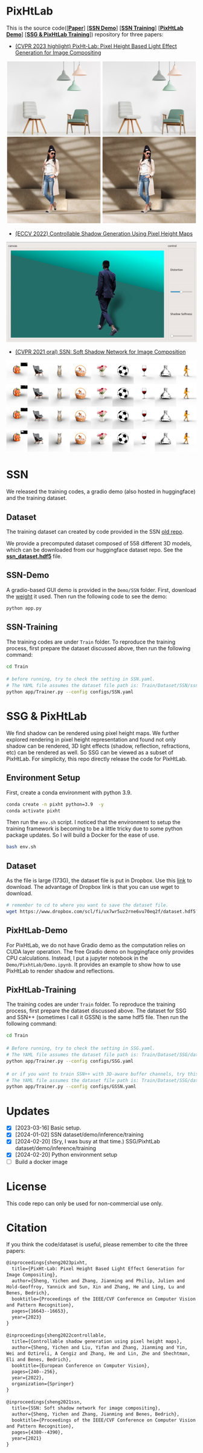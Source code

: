 # PixHtLab 
This is the source code([[**Paper**](https://arxiv.org/pdf/2303.00137.pdf)]  [[**SSN Demo**](#ssn-demo)] [[**SSN Training**](#ssn-training)] [[**PixHtLab Demo**](#pixhtlab-demo)] [[**SSG & PixHtLab Training**](#pixhtlab-training)]) repository for three papers:  


* [(CVPR 2023 highlight) PixHt-Lab: Pixel Height Based Light Effect Generation for Image Compositing](https://arxiv.org/pdf/2303.00137.pdf)

<p align="center">
  <img src="Figs/more_results2.png" />
</p>
 
* [(ECCV 2022) Controllable Shadow Generation Using Pixel Height Maps](https://arxiv.org/pdf/2207.05385.pdf)

<p align="center">
  <img src="Figs/SSG.gif" />
</p>

 
* [(CVPR 2021 oral) SSN: Soft Shadow Network for Image Composition](https://arxiv.org/abs/2007.08211)

<p align="center">
  <img src="Figs/ssn_teaser.png" />
</p>

# SSN  
We released the training codes, a gradio demo (also hosted in huggingface) and the training dataset. 

## Dataset 
The training dataset can created by code provided in the SSN [old repo](https://github.com/ShengCN/SSN_SoftShadowNet).

We provide a precomputed dataset composed of 558 different 3D models, which can be downloaded from our huggingface dataset repo. 
See the [**ssn_dataset.hdf5**](https://huggingface.co/datasets/ysheng/SSN-SSG-PixHtLab/resolve/main/SSN/Dataset) file.


## SSN-Demo 
A gradio-based GUI demo is provided in the `Demo/SSN` folder. First, download the [weight](https://huggingface.co/datasets/ysheng/SSN-SSG-PixHtLab/tree/main/SSN/weights) it used.
Then run the following code to see the demo: 
``` bash
python app.py
```

## SSN-Training 
The training codes are under `Train` folder. To reproduce the training process, first prepare the dataset discussed above, then run the following command: 

``` bash 
cd Train 

# before running, try to check the setting in SSN.yaml.
# The YAML file assumes the dataset file path is: Train/Dataset/SSN/ssn_dataset.hdf5
python app/Trainer.py --config configs/SSN.yaml
```

# SSG & PixHtLab
We find shadow can be rendered using pixel height maps. We further explored rendering in pixel height representation and found not only shadow can be rendered, 3D light effects (shadow, reflection, refractions, etc) can be rendered as well. So SSG can be viewed as a subset of PixHtLab. For simplicity, this repo directly release the code for PixHtLab. 

## Environment Setup
First, create a conda environment with python 3.9. 

```bash
conda create -n pixht python=3.9  -y
conda activate pixht
```

Then run the ``env.sh`` script. I noticed that the environment to setup the training framework is becoming to be a little tricky due to some python package updates. So I will build a Docker for the ease of use. 

```bash
bash env.sh 
```

## Dataset 
As the file is large (173G), the dataset file is put in Dropbox. Use this [link](https://www.dropbox.com/scl/fi/ux7wr5uz2rne6vu70eq2f/dataset.hdf5?rlkey=pzubhj41m6j1muj393j33iuzm&dl=0) to download. The advantage of Dropbox link is that you can use wget to download. 

```bash
# remember to cd to where you want to save the dataset file. 
wget https://www.dropbox.com/scl/fi/ux7wr5uz2rne6vu70eq2f/dataset.hdf5?rlkey=pzubhj41m6j1muj393j33iuzm&dl=0
```


## PixHtLab-Demo 
For PixHtLab, we do not have Gradio demo as the computation relies on CUDA layer operation. The free Gradio demo on huggingface only provides CPU calculations. 
Instead, I put a jupyter notebook in the ``Demo/PixhtLab/Demo.ipynb``. It provides an example to show how to use PixHtLab to render shadow and reflections. 


## PixHtLab-Training 
The training codes are under `Train` folder. To reproduce the training process, first prepare the dataset discussed above. The dataset for SSG and SSN++ (sometimes I call it GSSN) is the same hdf5 file. Then run the following command: 

``` bash 
cd Train 

# Before running, try to check the setting in SSG.yaml.
# The YAML file assumes the dataset file path is: Train/Dataset/SSG/dataset.hdf5
python app/Trainer.py --config configs/SSG.yaml

# or if you want to train SSN++ with 3D-aware buffer channels, try this:
# The YAML file assumes the dataset file path is: Train/Dataset/SSG/dataset.hdf5
python app/Trainer.py --config configs/GSSN.yaml
```


# Updates
- [x] [2023-03-16] Basic setup. 
- [x] [2024-01-02] SSN dataset/demo/inference/training 
- [x] [2024-02-20] (Sry, I was busy at that time.) SSG/PixhtLab dataset/demo/inference/training 
- [x] [2024-02-20] Python environment setup 
- [ ] Build a docker image 

# License
This code repo can only be used for non-commercial use only. 

# Citation
If you think the code/dataset is useful, please remember to cite the three papers: 
```
@inproceedings{sheng2023pixht,
  title={PixHt-Lab: Pixel Height Based Light Effect Generation for Image Compositing},
  author={Sheng, Yichen and Zhang, Jianming and Philip, Julien and Hold-Geoffroy, Yannick and Sun, Xin and Zhang, He and Ling, Lu and Benes, Bedrich},
  booktitle={Proceedings of the IEEE/CVF Conference on Computer Vision and Pattern Recognition},
  pages={16643--16653},
  year={2023}
}

@inproceedings{sheng2022controllable,
  title={Controllable shadow generation using pixel height maps},
  author={Sheng, Yichen and Liu, Yifan and Zhang, Jianming and Yin, Wei and Oztireli, A Cengiz and Zhang, He and Lin, Zhe and Shechtman, Eli and Benes, Bedrich},
  booktitle={European Conference on Computer Vision},
  pages={240--256},
  year={2022},
  organization={Springer}
}

@inproceedings{sheng2021ssn,
  title={SSN: Soft shadow network for image compositing},
  author={Sheng, Yichen and Zhang, Jianming and Benes, Bedrich},
  booktitle={Proceedings of the IEEE/CVF Conference on Computer Vision and Pattern Recognition},
  pages={4380--4390},
  year={2021}
}
```



